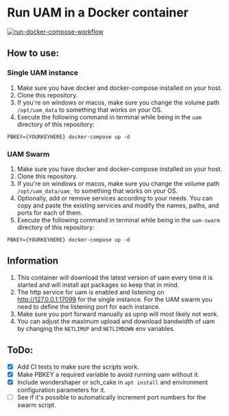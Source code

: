 # Run UAM in a Docker container
[![run-docker-compose-workflow](https://github.com/Tha14/uam-docker/actions/workflows/push.yml/badge.svg)](https://github.com/Tha14/uam-docker/actions/workflows/push.yml)

## How to use:
### Single UAM instance
1. Make sure you have docker and docker-compose installed on your host.
2. Clone this repository.
3. If you're on windows or macos, make sure you change the volume path `/opt/uam_data` to something that works on your OS.
4. Execute the following command in terminal while being in the `uam` directory of this repository:

```PBKEY={YOURKEYHERE} docker-compose up -d```

### UAM Swarm
1. Make sure you have docker and docker-compose installed on your host.
2. Clone this repository.
3. If you're on windows or macos, make sure you change the volume path `/opt/uam_data/uam_` to something that works on your OS.
4. Optionally, add or remove services according to your needs. You can copy and paste the existing services and modify the names, paths, and ports for each of them.
5. Execute the following command in terminal while being in the `uam-swarm` directory of this repository:

```PBKEY={YOURKEYHERE} docker-compose up -d```

## Information
1. This container will download the latest version of uam every time it is started and will install apt packages so keep that in mind.
2. The http service for uam is enabled and listening on http://127.0.0.1:17099 for the single instance. For the UAM swarm you need to define the listening port for each instance.
3. Make sure you port forward manually as upnp will most likely not work.
4. You can adjust the maximum upload and download bandwidth of uam by changing the `NETLIMUP` and `NETLIMDOWN` env variables.

## ToDo:
- [x] Add CI tests to make sure the scripts work.
- [x] Make PBKEY a required variable to avoid running uam without it.
- [x] Include wondershaper or sch_cake in `apt install` and environment configuration parameters for it.
- [ ] See if it's possible to automatically increment port numbers for the swarm script.
